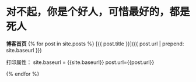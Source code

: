 # 对不起，你是个好人，可惜最好的，都是死人



**博客首页**
{% for post in  site.posts %}
[{{ post.title }}]({{ post.url | prepend: site.baseurl }})

打印属性：
site.baseurl = {{site.baseurl}}
post.url={{post.url}}

{% endfor %}
